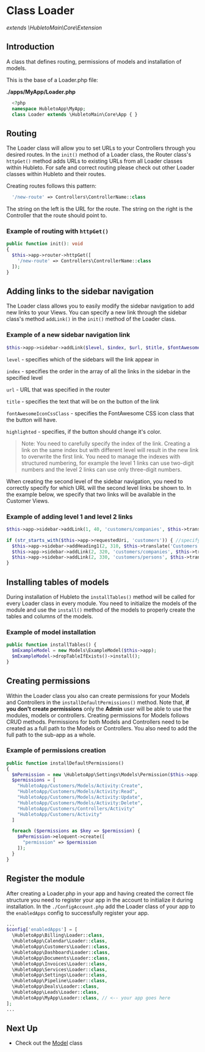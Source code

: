 # Class Loader

_extends \HubletoMain\Core\Extension_

## Introduction

A class that defines routing, permissions of models and installation of models.

This is the base of a Loader.php file:

**./apps/MyApp/Loader.php**

```php
  <?php
  namespace HubletoApp\MyApp;
  class Loader extends \HubletoMain\Core\App { }
```

## Routing

The Loader class will allow you to set URLs to your Controllers through you desired routes.
In the `init()` method of a Loader class, the Router class's `httpGet()` method adds URLs to existing URLs from all Loader classes within Hubleto.
For safe and correct routing please check out other Loader classes within Hubleto and their routes.

Creating routes follows this pattern:

```php
  '/new-route' => Controllers\ControllerName::class
```

The string on the left is the URL for the route. The string on the right is the Controller that the route should point to.

### Example of routing with `httpGet()`

```php
public function init(): void
{
  $this->app->router->httpGet([
    '/new-route' => Controllers\ControllerName::class
  ]);
}
```

## Adding links to the sidebar navigation

The Loader class allows you to easily modify the sidebar navigation to add new links to your Views.
You can specify a new link through the sidebar class's method `addLink()` in the `init()` method of the Loader class.

### Example of a new sidebar navigation link

```php
$this->app->sidebar->addLink($level, $index, $url, $title, $fontAwesomeIconCssClass, $highlighted);
```

`level` - specifies which of the sidebars will the link appear in

`index` - specifies the order in the array of all the links in the sidebar in the specified level

`url` - URL that was specified in the router

`title` - specifies the text that will be on the button of the link

`fontAwesomeIconCssClass` - specifies the FontAwesome CSS icon class that the button will have.

`highlighted` - specifies, if the button should change it's color.

> Note: You need to carefully specify the index of the link. Creating a link on the same index but with different level will result in the new link to overwrite the first link. You need to manage the indexes with structured numbering, for example the level 1 links can use two-digit numbers and the level 2 links can use only three-digit numbers.

When creating the second level of the sidebar navigation, you need to correctly specify for which URL will the second level links be shown to. In the example below, we specify that two links will be available in the Customer Views.

### Example of adding level 1 and level 2 links

```php
$this->app->sidebar->addLink(1, 40, 'customers/companies', $this->translate('Customers'), 'fas fa-address-card', str_starts_with($this->app->requestedUri, 'customers'));

if (str_starts_with($this->app->requestedUri, 'customers')) { //specifying the url that the second level links can be shown in
  $this->app->sidebar->addHeading1(2, 310, $this->translate('Customers'));
  $this->app->sidebar->addLink(2, 320, 'customers/companies', $this->translate('Companies'), 'fas fa-building');
  $this->app->sidebar->addLink(2, 330, 'customers/persons', $this->translate('Contact Persons'), 'fas fa-users');
}
```

## Installing tables of models

During installation of Hubleto the `installTables()` method will be called for every Loader class in every module. You need to initialize the models of the module and use the `install()` method of the models to properly create the tables and columns of the models.

### Example of model installation

```php
public function installTables() {
  $mExampleModel = new Models\ExampleModel($this->app);
  $mExampleModel->dropTableIfExists()->install();
}
```

## Creating permissions

Within the Loader class you also can create permissions for your Models and Controllers in the `installDefaultPermissions()` method.
Note that, **if you don't create permissions** only the **Admin** user will be able to use the modules, models or controllers.
Creating permissions for Models follows CRUD methods.
Permissions for both Models and Controllers need to be created as a full path to the Models or Controllers.
You also need to add the full path to the sub-app as a whole.

### Example of permissions creation

```php
public function installDefaultPermissions()
{
  $mPermission = new \HubletoApp\Settings\Models\Permission($this->app);
  $permissions = [
    "HubletoApp/Customers/Models/Activity:Create",
    "HubletoApp/Customers/Models/Activity:Read",
    "HubletoApp/Customers/Models/Activity:Update",
    "HubletoApp/Customers/Models/Activity:Delete",
    "HubletoApp/Customers/Controllers/Activity"
    "HubletoApp/Customers/Activity"
  ]

  foreach ($permissions as $key => $permission) {
    $mPermission->eloquent->create([
      "permission" => $permission
    ]);
  }
}
```

## Register the module

After creating a Loader.php in your app and having created the correct file structure you need to register your app in the account to initialize it during installation. In the `./ConfigAccount.php` add the Loader class of your app to the `enabledApps` config to successfully register your app.

```php
...
$config['enabledApps'] = [
  \HubletoApp\Billing\Loader::class,
  \HubletoApp\Calendar\Loader::class,
  \HubletoApp\Customers\Loader::class,
  \HubletoApp\Dashboard\Loader::class,
  \HubletoApp\Documents\Loader::class,
  \HubletoApp\Invoices\Loader::class,
  \HubletoApp\Services\Loader::class,
  \HubletoApp\Settings\Loader::class,
  \HubletoApp\Pipeline\Loader::class,
  \HubletoApp\Deals\Loader::class,
  \HubletoApp\Leads\Loader::class,
  \HubletoApp\MyApp\Loader::class, // <-- your app goes here
];
...
```

## Next Up

- Check out the [Model](model) class
